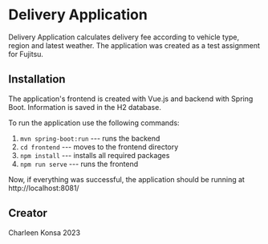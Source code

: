 # Delivery Application

Delivery Application calculates delivery fee according to vehicle type, region and latest weather.
The application was created as a test assignment for Fujitsu.

## Installation

The application's frontend is created with Vue.js and backend with Spring Boot. Information is saved in the H2 database.

To run the application use the following commands:

1. ```mvn spring-boot:run``` --- runs the backend
2. ```cd frontend``` --- moves to the frontend directory
3. ```npm install``` --- installs all required packages
4. ```npm run serve``` --- runs the frontend

Now, if everything was successful, the application should be running at http://localhost:8081/ 

## Creator

Charleen Konsa
2023
